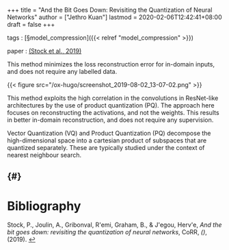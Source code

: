 +++
title = "And the Bit Goes Down: Revisiting the Quantization of Neural Networks"
author = ["Jethro Kuan"]
lastmod = 2020-02-06T12:42:41+08:00
draft = false
+++

tags
: [§model\_compression]({{< relref "model_compression" >}})

paper
: <a id="56497b51cc79dfdb43c364d93a9978c3" href="#stock19_and_bit_goes_down">(Stock et al., 2019)</a>

This method minimizes the loss reconstruction error for in-domain
inputs, and does not require any labelled data.

{{< figure src="/ox-hugo/screenshot_2019-08-02_13-07-02.png" >}}

This method exploits the high correlation in the convolutions in
ResNet-like architectures by the use of product quantization (PQ). The
approach here focuses on reconstructing the activations, and not the
weights. This results in better in-domain reconstruction, and does not
require any supervision.

Vector Quantization (VQ) and Product Quantization (PQ) decompose the
high-dimensional space into a cartesian product of subspaces that are
quantized separately. These are typically studied under the context of
nearest neighbour search.


##  {#}

# Bibliography
<a id="stock19_and_bit_goes_down" target="_blank">Stock, P., Joulin, A., Gribonval, R\'emi, Graham, B., & J\'egou, Herv\'e, *And the bit goes down: revisiting the quantization of neural networks*, CoRR, *()*,  (2019). </a> [↩](#56497b51cc79dfdb43c364d93a9978c3)
